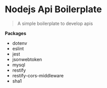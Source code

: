 # Nodejs Api Boilerplate

> A simple boilerplate to develop apis

**Packages**

- dotenv
- eslint
- jest
- jsonwebtoken
- mysql
- restify
- restify-cors-middleware
- sha1